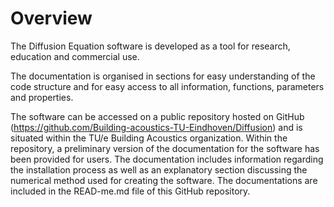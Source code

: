 # Overview

The Diffusion Equation software is developed as a tool for research, education and commercial use.

The documentation is organised in sections for easy understanding of the code structure and for easy access to all information, functions, parameters and properties.

The software can be accessed on a public repository hosted on GitHub (<https://github.com/Building-acoustics-TU-Eindhoven/Diffusion>) and is situated within the TU/e Building Acoustics organization. Within the repository, a preliminary version of the documentation for the software has been provided for users. The documentation includes information regarding the installation process as well as an explanatory section discussing the numerical method used for creating the software. The documentations are included in the READ-me.md file of this GitHub repository.
